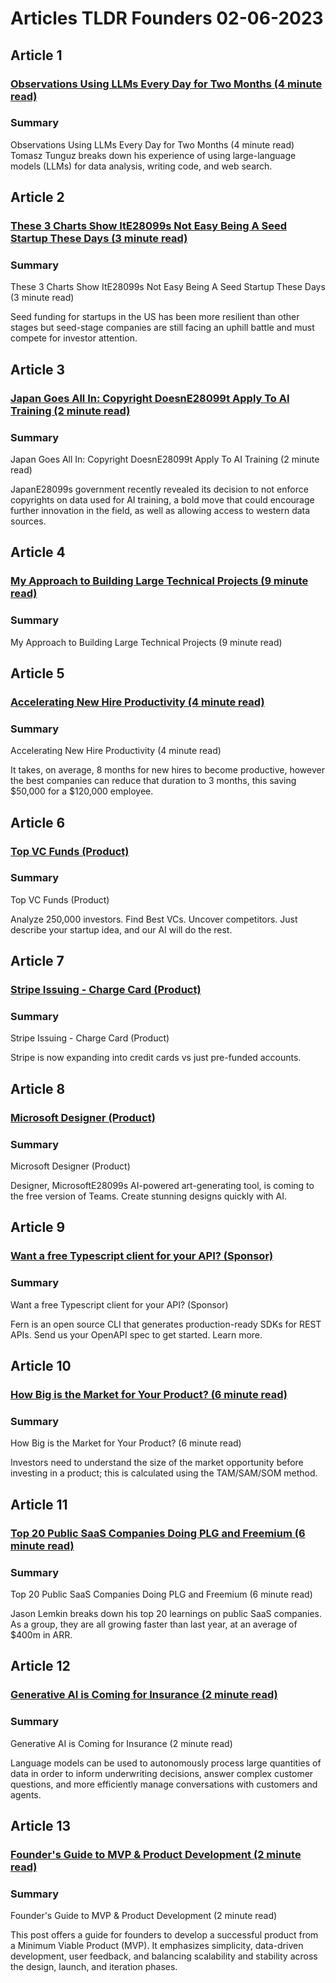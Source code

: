 # Articles TLDR Founders 02-06-2023

## Article 1
### [Observations Using LLMs Every Day for Two Months (4 minute read)](https://tldr.tech)
### Summary 
 Observations Using LLMs Every Day for Two Months (4 minute read)</a>
Tomasz Tunguz breaks down his experience of using large-language models (LLMs) for data analysis, writing code, and web search.

## Article 2
### [These 3 Charts Show ItE28099s Not Easy Being A Seed Startup These Days (3 minute read)](https://tldr.tech)
### Summary 
 These 3 Charts Show ItE28099s Not Easy Being A Seed Startup These Days (3 minute read)

Seed funding for startups in the US has been more resilient than other stages but seed-stage companies are still facing an uphill battle and must compete for investor attention.

## Article 3
### [Japan Goes All In: Copyright DoesnE28099t Apply To AI Training (2 minute read)](https://tldr.tech)
### Summary 
 Japan Goes All In: Copyright DoesnE28099t Apply To AI Training (2 minute read)

JapanE28099s government recently revealed its decision to not enforce copyrights on data used for AI training, a bold move that could encourage further innovation in the field, as well as allowing access to western data sources.

## Article 4
### [My Approach to Building Large Technical Projects (9 minute read)](https://tldr.tech)
### Summary 
 My Approach to Building Large Technical Projects (9 minute read)

## Article 5
### [Accelerating New Hire Productivity (4 minute read)](https://tldr.tech)
### Summary 
 Accelerating New Hire Productivity (4 minute read)

It takes, on average, 8 months for new hires to become productive, however the best companies can reduce that duration to 3 months, this saving $50,000 for a $120,000 employee.

## Article 6
### [Top VC Funds (Product)](https://tldr.tech)
### Summary 
 Top VC Funds (Product)

Analyze 250,000 investors. Find Best VCs. Uncover competitors. Just describe your startup idea, and our AI will do the rest.</span>

## Article 7
### [Stripe Issuing - Charge Card (Product)](https://tldr.tech)
### Summary 
 Stripe Issuing - Charge Card (Product)

Stripe is now expanding into credit cards vs just pre-funded accounts.

## Article 8
### [Microsoft Designer (Product)](https://tldr.tech)
### Summary 
 Microsoft Designer (Product)

Designer, MicrosoftE28099s AI-powered art-generating tool, is coming to the free version of Teams. Create stunning designs quickly with AI.

## Article 9
### [Want a free Typescript client for your API? (Sponsor)](https://tldr.tech)
### Summary 
 Want a free Typescript client for your API? (Sponsor)

Fern is an open source CLI that generates production-ready SDKs for REST APIs. Send us your OpenAPI spec to get started. Learn more.

## Article 10
### [How Big is the Market for Your Product? (6 minute read)](https://tldr.tech)
### Summary 
 How Big is the Market for Your Product? (6 minute read)

Investors need to understand the size of the market opportunity before investing in a product; this is calculated using the TAM/SAM/SOM method.

## Article 11
### [Top 20 Public SaaS Companies Doing PLG and Freemium (6 minute read)](https://tldr.tech)
### Summary 
 Top 20 Public SaaS Companies Doing PLG and Freemium (6 minute read)

Jason Lemkin breaks down his top 20 learnings on public SaaS companies. As a group, they are all growing faster than last year, at an average of $400m in ARR.

## Article 12
### [Generative AI is Coming for Insurance (2 minute read)](https://tldr.tech)
### Summary 
 Generative AI is Coming for Insurance (2 minute read)

Language models can be used to autonomously process large quantities of data in order to inform underwriting decisions, answer complex customer questions, and more efficiently manage conversations with customers and agents.

## Article 13
### [Founder's Guide to MVP & Product Development (2 minute read)](https://tldr.tech)
### Summary 
 Founder's Guide to MVP & Product Development (2 minute read)

This post offers a guide for founders to develop a successful product from a Minimum Viable Product (MVP). It emphasizes simplicity, data-driven development, user feedback, and balancing scalability and stability across the design, launch, and iteration phases.

